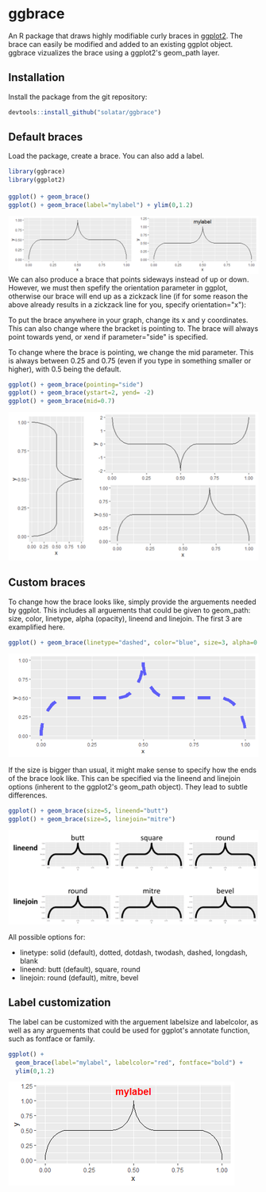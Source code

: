# ggbrace

An R package that draws highly modifiable curly braces in [ggplot2](https://ggplot2.tidyverse.org/). The brace can easily be modified and added to an existing ggplot object. ggbrace vizualizes the brace using a ggplot2's geom_path layer.

## Installation
Install the package from the git repository:
``` r
devtools::install_github("solatar/ggbrace")
```

## Default braces
Load the package, create a brace. You can also add a label.
``` r
library(ggbrace)
library(ggplot2)

ggplot() + geom_brace()
ggplot() + geom_brace(label="mylabel") + ylim(0,1.2)
```

<img src="readme_files/up_and_uplabel.png"/>
We can also produce a brace that points sideways instead of up or down. However, we must then spefify the orientation parameter in ggplot, otherwise our brace will end up as a zickzack line (if for some reason the above already results in a zickzack line for you, specify orientation="x"):

To put the brace anywhere in your graph, change its x and y coordinates. This can also change where the bracket is pointing to. The brace will always point towards yend, or xend if parameter="side" is specified.

To change where the brace is pointing, we change the mid parameter. This is always between 0.25 and 0.75 (even if you type in something smaller or higher), with 0.5 being the default. 
``` r
ggplot() + geom_brace(pointing="side")
ggplot() + geom_brace(ystart=2, yend= -2)
ggplot() + geom_brace(mid=0.7)
```
<img src="readme_files/default_braces.png"/>

## Custom braces

To change how the brace looks like, simply provide the arguements needed by ggplot. This includes all arguements that could be given to geom_path: size, color, linetype, alpha (opacity), lineend and linejoin. The first 3 are examplified here.

``` r
ggplot() + geom_brace(linetype="dashed", color="blue", size=3, alpha=0.6)
```
<img src="readme_files/parameters.png"/>

If the size is bigger than usual, it might make sense to specify how the ends of the brace look like. This can be specified via the lineend and linejoin options (inherent to the ggplot2's geom_path object). They lead to subtle differences.

``` r
ggplot() + geom_brace(size=5, lineend="butt")
ggplot() + geom_brace(size=5, linejoin="mitre")
```
<img src="readme_files/parameters2.png"/>

All possible options for:
- linetype: solid (default), dotted, dotdash, twodash, dashed, longdash, blank
- lineend: butt (default), square, round
- linejoin: round (default), mitre, bevel

## Label customization

The label can be customized with the arguement labelsize and labelcolor, as well as any arguements that could be used for ggplot's annotate function, such as fontface or family.

``` r
ggplot() + 
  geom_brace(label="mylabel", labelcolor="red", fontface="bold") + 
  ylim(0,1.2)
```

<img src="readme_files/custom_text.png"/>
